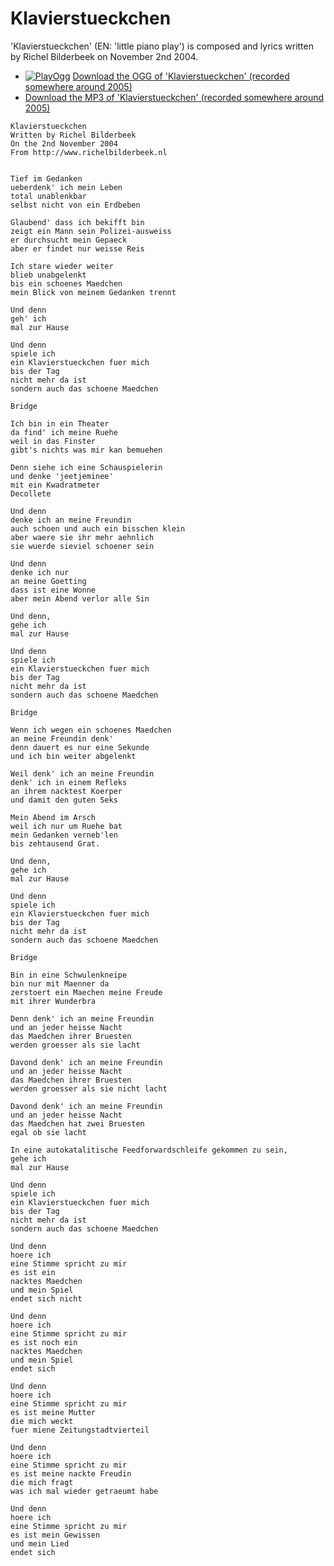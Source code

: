 # Klavierstueckchen

'Klavierstueckchen' (EN: 'little piano play') is composed
and lyrics written by Richel Bilderbeek on November 2nd 2004.

 * [![PlayOgg](http://static.fsf.org/playogg/Play_ogg_80x15.png "I support PlayOgg!")](http://playogg.org) [Download the OGG of 'Klavierstueckchen' (recorded somewhere around 2005)](http://www.richelbilderbeek.nl/CD04_08Klavierstueckchen.ogg)
 * [Download the MP3 of 'Klavierstueckchen' (recorded somewhere around 2005)](http://www.richelbilderbeek.nl/CD04_08Klavierstueckchen.mp3)

```
Klavierstueckchen
Written by Richel Bilderbeek
On the 2nd November 2004
From http://www.richelbilderbeek.nl


Tief im Gedanken
ueberdenk' ich mein Leben
total unablenkbar
selbst nicht von ein Erdbeben

Glaubend' dass ich bekifft bin
zeigt ein Mann sein Polizei-ausweiss
er durchsucht mein Gepaeck
aber er findet nur weisse Reis

Ich stare wieder weiter
blieb unabgelenkt
bis ein schoenes Maedchen
mein Blick von meinem Gedanken trennt

Und denn
geh' ich
mal zur Hause

Und denn
spiele ich
ein Klavierstueckchen fuer mich
bis der Tag
nicht mehr da ist
sondern auch das schoene Maedchen

Bridge

Ich bin in ein Theater
da find' ich meine Ruehe
weil in das Finster
gibt's nichts was mir kan bemuehen

Denn siehe ich eine Schauspielerin
und denke 'jeetjeminee'
mit ein Kwadratmeter
Decollete

Und denn
denke ich an meine Freundin
auch schoen und auch ein bisschen klein
aber waere sie ihr mehr aehnlich
sie wuerde sieviel schoener sein

Und denn
denke ich nur
an meine Goetting
dass ist eine Wonne
aber mein Abend verlor alle Sin

Und denn,
gehe ich
mal zur Hause

Und denn
spiele ich
ein Klavierstueckchen fuer mich
bis der Tag
nicht mehr da ist
sondern auch das schoene Maedchen

Bridge

Wenn ich wegen ein schoenes Maedchen
an meine Freundin denk'
denn dauert es nur eine Sekunde
und ich bin weiter abgelenkt

Weil denk' ich an meine Freundin
denk' ich in einem Refleks
an ihrem nacktest Koerper
und damit den guten Seks

Mein Abend im Arsch
weil ich nur um Ruehe bat
mein Gedanken verneb'len
bis zehtausend Grat.

Und denn,
gehe ich
mal zur Hause

Und denn
spiele ich
ein Klavierstueckchen fuer mich
bis der Tag
nicht mehr da ist
sondern auch das schoene Maedchen

Bridge

Bin in eine Schwulenkneipe
bin nur mit Maenner da
zerstoert ein Maechen meine Freude
mit ihrer Wunderbra

Denn denk' ich an meine Freundin
und an jeder heisse Nacht
das Maedchen ihrer Bruesten
werden groesser als sie lacht

Davond denk' ich an meine Freundin
und an jeder heisse Nacht
das Maedchen ihrer Bruesten
werden groesser als sie nicht lacht

Davond denk' ich an meine Freundin
und an jeder heisse Nacht
das Maedchen hat zwei Bruesten
egal ob sie lacht

In eine autokatalitische Feedforwardschleife gekommen zu sein,
gehe ich
mal zur Hause

Und denn
spiele ich
ein Klavierstueckchen fuer mich
bis der Tag
nicht mehr da ist
sondern auch das schoene Maedchen

Und denn
hoere ich
eine Stimme spricht zu mir
es ist ein
nacktes Maedchen
und mein Spiel
endet sich nicht

Und denn
hoere ich
eine Stimme spricht zu mir
es ist noch ein
nacktes Maedchen
und mein Spiel
endet sich

Und denn
hoere ich
eine Stimme spricht zu mir
es ist meine Mutter
die mich weckt
fuer miene Zeitungstadtvierteil

Und denn
hoere ich
eine Stimme spricht zu mir
es ist meine nackte Freudin
die mich fragt
was ich mal wieder getraeumt habe

Und denn
hoere ich
eine Stimme spricht zu mir
es ist mein Gewissen
und mein Lied
endet sich
```